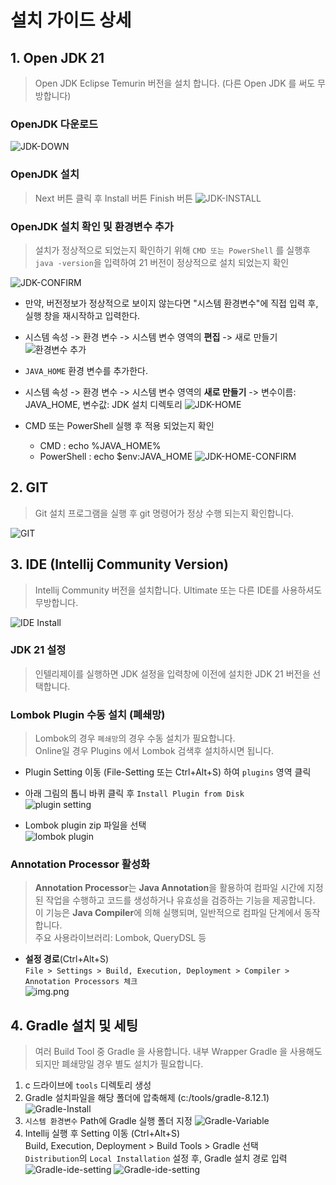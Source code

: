 # 설치 가이드 상세

## 1. Open JDK 21
>
> Open JDK Eclipse Temurin 버전을 설치 합니다. (다른 Open JDK 를 써도 무방합니다)

### OpenJDK 다운로드

![JDK-DOWN](images/install/install-open-jdk-down.png)

### OpenJDK 설치
>
> Next 버튼 클릭 후 Install 버튼 Finish 버튼
![JDK-INSTALL](images/install/install-open-jdk-install.png)

### OpenJDK 설치 확인 및 환경변수 추가
>
> 설치가 정상적으로 되었는지 확인하기 위해 `CMD 또는 PowerShell` 를 실행후 `java -version`을 입력하여 21 버전이 정상적으로 설치 되었는지 확인

![JDK-CONFIRM](images/install/install-open-jdk-confirm.png)

- 만약, 버전정보가 정상적으로 보이지 않는다면 "시스템 환경변수"에 직접 입력 후, 실행 창을 재시작하고 입력한다.
- 시스템 속성 -> 환경 변수 -> 시스템 변수 영역의 **편집** -> 새로 만들기
![환경변수 추가](images/install/install-open-jdk-variable-mod.png)

- `JAVA_HOME` 환경 변수를 추가한다.
- 시스템 속성 -> 환경 변수 -> 시스템 변수 영역의 **새로 만들기** -> 변수이름: JAVA_HOME, 변수값: JDK 설치 디렉토리
![JDK-HOME](images/install/install-open-jdk-home.png)
- CMD 또는 PowerShell 실행 후 적용 되었는지 확인
  - CMD : echo %JAVA_HOME%
  - PowerShell : echo $env:JAVA_HOME
  ![JDK-HOME-CONFIRM](images/install/install-open-jdk-home-confirm.png)

## 2. GIT
>
> Git 설치 프로그램을 실행 후 git 명령어가 정상 수행 되는지 확인합니다.

![GIT](images/install/install-git.png)

## 3. IDE (Intellij Community Version)
>
> Intellij Community 버전을 설치합니다.
> Ultimate 또는 다른 IDE를 사용하셔도 무방합니다.

![IDE Install](images/install/install-ide-intellij.png)

### JDK 21 설정
>
> 인텔리제이를 실행하면 JDK 설정을 입력창에 이전에 설치한 JDK 21 버전을 선택합니다.

### Lombok Plugin 수동 설치 (폐쇄망)
>
> Lombok의 경우 `폐쇄망`의 경우 수동 설치가 필요합니다.  
> Online일 경우 Plugins 에서 Lombok 검색후 설치하시면 됩니다.

- Plugin Setting 이동 (File-Setting 또는 Ctrl+Alt+S) 하여 `plugins` 영역 클릭
- 아래 그림의 톱니 바퀴 클릭 후 `Install Plugin from Disk`  
![plugin setting](images/install/install-ide-plugin.png)

- Lombok plugin zip 파일을 선택  
![lombok plugin](images/install/install-ide-plugin-lombok.png)

### Annotation Processor 활성화
>
> **Annotation Processor**는 **Java Annotation**을 활용하여 컴파일 시간에 지정된 작업을 수행하고 코드를 생성하거나 유효성을 검증하는 기능을 제공합니다.
이 기능은 **Java Compiler**에 의해 실행되며, 일반적으로 컴파일 단계에서 동작합니다.  
> 주요 사용라이브러리: Lombok, QueryDSL 등 

- **설정 경로**(Ctrl+Alt+S)  
  `File > Settings > Build, Execution, Deployment > Compiler > Annotation Processors 체크`  
  ![img.png](images/install/install-ide-annotation-enable.png)

## 4. Gradle 설치 및 세팅 
>
> 여러 Build Tool 중 Gradle 을 사용합니다.
> 내부 Wrapper Gradle 을 사용해도 되지만 폐쇄망일 경우 별도 설치가 필요합니다.

1. c 드라이브에 `tools` 디렉토리 생성
2. Gradle 설치파일을 해당 폴더에 압축해제 (c:/tools/gradle-8.12.1)
![Gradle-Install](images/install/install-gradle.png)
3. `시스템 환경변수` Path에 Gradle 실행 폴더 지정
   ![Gradle-Variable](images/install/install-gradle-variable.png)
4. Intellij 실행 후 Setting 이동 (Ctrl+Alt+S)  
   Build, Execution, Deployment > Build Tools > Gradle 선택  
   `Distribution`의 `Local Installation` 설정 후, Gradle 설치 경로 입력
   ![Gradle-ide-setting](images/install/install-gradle-ide-1.png)
   ![Gradle-ide-setting](images/install/install-gradle-ide-2.png)